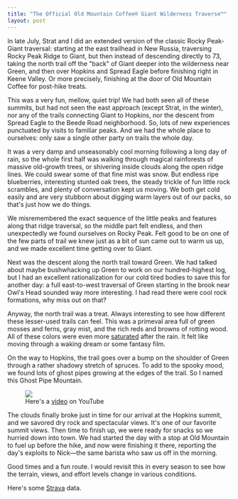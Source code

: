 ```yaml
---
title: "The Official Old Mountain Coffee® Giant Wilderness Traverse™"
layout: post
---
```


In late July, Strat and I did an extended version of the classic Rocky Peak-Giant traversal: starting at the east trailhead in New Russia, traversing Rocky Peak Ridge to Giant, but then instead of descending directly to 73, taking the north trail off the "back" of Giant deeper into the wilderness near Green, and then over Hopkins and Spread Eagle before finishing right in Keene Valley. Or more precisely, finishing at the door of Old Mountain Coffee for post-hike treats.

This was a very fun, mellow, quiet trip! We had both seen all of these summits, but had not seen the east approach (except Strat, in the winter), nor any of the trails connecting Giant to Hopkins, nor the descent from Spread Eagle to the Beede Road neighborhood. So, lots of new experiences punctuated by visits to familiar peaks. And we had the whole place to ourselves: only saw a single other party on trails the whole day.

It was a very damp and unseasonably cool morning following a long day of rain, so the whole first half was walking through magical rainforests of massive old-growth trees, or shivering inside clouds along the open ridge lines. We could swear some of that fine mist was snow. But endless ripe blueberries, interesting stunted oak trees, the steady trickle of fun little rock scrambles, and plenty of conversation kept us moving. We both get cold easily and are very stubborn about digging warm layers out of our packs, so that's just how we do things.

We misremembered the exact sequence of the little peaks and features along that ridge traversal, so the middle part felt endless, and then unexpectedly we found ourselves on Rocky Peak. Felt good to be on one of the few parts of trail we knew just as a bit of sun came out to warm us up, and we made excellent time getting over to Giant.

Next was the descent along the north trail toward Green. We had talked about maybe bushwhacking up Green to work on our hundred-highest log, but I had an excellent rationalization for our cold tired bodies to save this for another day: a full east-to-west traversal of Green starting in the brook near Owl's Head sounded way more interesting. I had read there were cool rock formations, why miss out on that?

Anyway, the north trail was a treat. Always interesting to see how different these lesser-used trails can feel. This was a primeval area full of green mosses and ferns, gray mist, and the rich reds and browns of rotting wood. All of these colors were even more [saturated][] after the rain. It felt like moving through a waking dream or some fantasy film.

On the way to Hopkins, the trail goes over a bump on the shoulder of Green through a rather shadowy stretch of spruces. To add to the spooky mood, we found lots of ghost pipes growing at the edges of the trail. So I named this Ghost Pipe Mountain.

<figure>
<a href="https://youtu.be/61-o2YaECno"><img src="{{ site.url }}/assets/posts/giant-2021-yt-thumb.jpg"></a>
<figcaption>Here's a <a href="https://youtu.be/61-o2YaECno">video</a> on YouTube</figcaption>
</figure>

The clouds finally broke just in time for our arrival at the Hopkins summit, and we savored dry rock and spectacular views. It's one of our favorite summit views. Then time to finish up, we were ready for snacks so we hurried down into town. We had started the day with a stop at Old Mountain to fuel up before the hike, and now were finishing it there, reporting the day's exploits to Nick—the same barista who saw us off in the morning.

Good times and a fun route. I would revisit this in every season to see how the terrain, views, and effort levels change in various conditions.

Here's some [Strava][] data.

[saturated]: https://alifespentwondering.com/a/82/why-are-colors-so-vibrant-after-a-rainstorm/
[Strava]: https://www.strava.com/activities/5712517161
